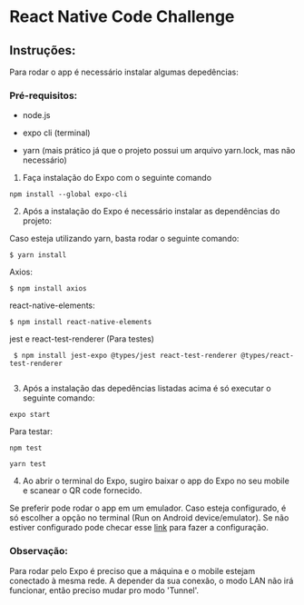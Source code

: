 
# React Native Code Challenge

## Instruções:

Para rodar o app é necessário instalar algumas depedências:

### Pré-requisitos:

* node.js

* expo cli (terminal)

* yarn (mais prático já que o projeto possui um arquivo yarn.lock, mas não necessário)

1. Faça instalação do Expo com o seguinte comando
```
npm install --global expo-cli

 ```

2. Após a instalação do Expo é necessário instalar as dependências do projeto:

Caso esteja utilizando yarn, basta rodar o seguinte comando:

```
$ yarn install

 ```


Axios:
```
$ npm install axios

 ```
react-native-elements:
```
$ npm install react-native-elements

 ```
jest e react-test-renderer (Para testes)
 
```
 $ npm install jest-expo @types/jest react-test-renderer @types/react-test-renderer
 
```
 
3. Após a instalação das depedências listadas acima é só executar o seguinte comando:
```
expo start

 ```
 Para testar:
 
 ```
npm test

yarn test
 ```
 
 
4. Ao abrir o terminal do Expo, sugiro baixar o app do Expo no seu mobile e scanear o QR code fornecido. 



Se preferir pode rodar o app em um emulador. Caso esteja configurado, é só escolher a opção no terminal (Run on Android device/emulator). Se não estiver configurado pode checar esse [link](https://react-native.rocketseat.dev/android/emulador) para fazer a configuração.


###  Observação:

Para rodar pelo Expo é preciso que a máquina e o mobile estejam conectado à mesma rede. A depender da sua conexão, o modo LAN não irá funcionar, então preciso mudar pro modo 'Tunnel'.

